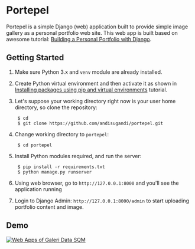# Portepel

Portepel is a simple Django (web) application built to provide simple image gallery as a personal portfolio web site. This web app is built based on awesome tutorial: [Building a Personal Portfolio with Django](https://www.lynda.com/Django-tutorials/Building-Personal-Portfolio-Django/761962-2.html).

## Getting Started

1. Make sure Python 3.x and `venv` module are already installed.

2. Create Python virtual environment and then activate it as shown in [Installing packages using pip and virtual environments](https://packaging.python.org/guides/installing-using-pip-and-virtual-environments/) tutorial.

3. Let's suppose your working directory right now is your user home directory, so clone the repository:

        $ cd
        $ git clone https://github.com/andisugandi/portepel.git

4. Change working directory to `portepel`:

        $ cd portepel

5. Install Python modules required, and run the server:

        $ pip install -r requirements.txt
        $ python manage.py runserver

6. Using web browser, go to `http://127.0.0.1:8000` and you'll see the application running

7. Login to Django Admin: `http://127.0.0.1:8000/admin` to start uploading portfolio content and image.

## Demo
[![Web Apps of Galeri Data SQM](https://img.youtube.com/vi/tvdV1UAr564/0.jpg)](https://www.youtube.com/watch?v=tvdV1UAr564)
